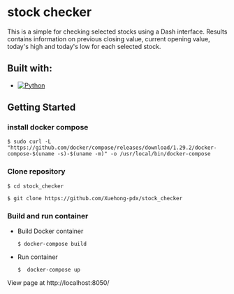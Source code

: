 # stock checker

  This is a simple for checking selected stocks using a Dash interface.  Results contains information on previous closing value, current opening value, today's high and today's low for each selected stock. 
  
## **Built with:**

* [![Python](https://img.shields.io/badge/python-3.10.6-blue.svg)](https://www.python.org/downloads/release/python-3106/)

## **Getting Started**

### install docker compose

    $ sudo curl -L "https://github.com/docker/compose/releases/download/1.29.2/docker-compose-$(uname -s)-$(uname -m)" -o /usr/local/bin/docker-compose
    
### **Clone repository**

    $ cd stock_checker
  
    $ git clone https://github.com/Xuehong-pdx/stock_checker

### **Build and run container**

* Build Docker container

      $ docker-compose build

* Run container

      $  docker-compose up  

View page at http://localhost:8050/

